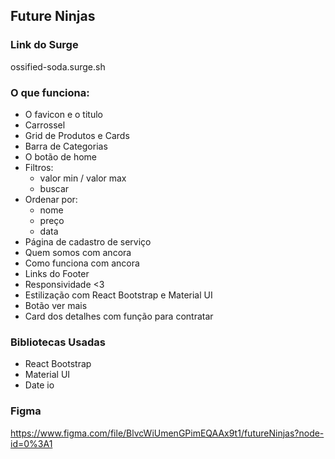 ## Future Ninjas

### Link do Surge
ossified-soda.surge.sh

### O que funciona:
- O favicon e o titulo
- Carrossel
- Grid de Produtos e Cards
- Barra de Categorias
- O botão de home
- Filtros:
    - valor min / valor max
    - buscar
- Ordenar por:
    - nome
    - preço
    - data
- Página de cadastro de serviço
- Quem somos com ancora
- Como funciona com ancora
- Links do Footer
- Responsividade <3
- Estilização com React Bootstrap e Material UI
- Botão ver mais
- Card dos detalhes com função para contratar


### Bibliotecas Usadas
- React Bootstrap
- Material UI
- Date io

### Figma
https://www.figma.com/file/BlvcWiUmenGPimEQAAx9t1/futureNinjas?node-id=0%3A1

